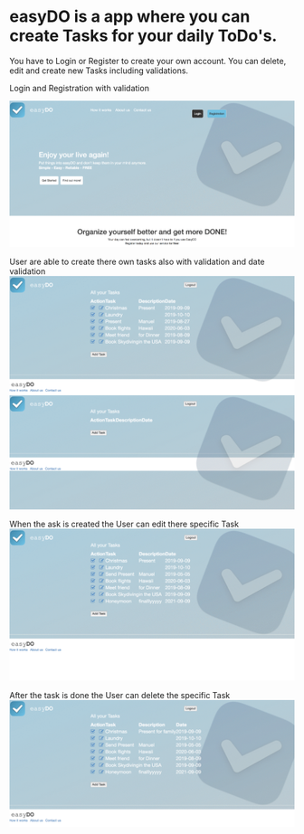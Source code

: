 # easyDO is a app where you can create Tasks for your daily ToDo's.
You have to Login or Register to create your own account. 
You can delete, edit and create new Tasks including validations.

Login and Registration with validation

![GitHub Logo](/Video/login.gif)

User are able to create there own tasks also with validation and date validation
![GitHub Logo](/Video/create.gif)
![GitHub Logo](/Video/createTaskError.gif)

When the ask is created the User can edit there specific Task
![GitHub Logo](/Video/edit.gif)

After the task is done the User can delete the specific Task
![GitHub Logo](/Video/done.gif)

